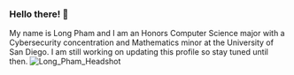 ### Hello there! 👋

My name is Long Pham and I am an Honors Computer Science major with a Cybersecurity concentration and Mathematics minor at the University of San Diego. I am still working on updating this profile so stay tuned until then.
![Long_Pham_Headshot](https://user-images.githubusercontent.com/89289146/233829686-de998aa2-0aa5-4d6b-a1b0-b294796de54b.jpg)

<!--
**LongPham0812/LongPham0812** is a ✨ _special_ ✨ repository because its `README.md` (this file) appears on your GitHub profile.

Here are some ideas to get you started:

- 🔭 I’m currently working on ...
- 🌱 I’m currently learning ...
- 👯 I’m looking to collaborate on ...
- 🤔 I’m looking for help with ...
- 💬 Ask me about ...
- 📫 How to reach me: ...
- 😄 Pronouns: ...
- ⚡ Fun fact: ...
-->
